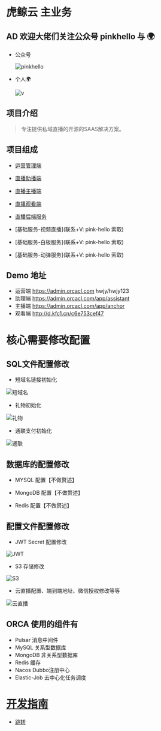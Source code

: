 # 虎鲸云 主业务

## AD 欢迎大佬们关注公众号 pinkhello 与 🌍

- 公众号

  ![pinkhello](./qrcode.jpg)

- 个人🌍

  ![v](./qrcodegr.jpg)

## 项目介绍

> 专注提供私域直播的开源的SAAS解决方案。

## 项目组成

- [运营管理端](https://github.com/orca-yun/orca-admin)

- [直播助播端](https://github.com/orca-yun/assis-client)

- [直播主播端](https://github.com/orca-yun/anchor-client)

- [直播观看端](https://github.com/orca-yun/audience-client)

- [直播后端服务](https://github.com/orca-yun/living)

- [基础服务-视频直播](联系+V: pink-hello 索取)

- [基础服务-白板服务](联系+V: pink-hello 索取)

- [基础服务-动弹服务](联系+V: pink-hello 索取)


## Demo 地址
- 运营端 https://admin.orcacl.com  hwjy/hwjy123
- 助理端 https://admin.orcacl.com/app/assistant
- 主播端 https://admin.orcacl.com/app/anchor
- 观看端 http://d.kfc1.cn/c6e753cef47

# 核心需要修改配置

## SQL文件配置修改

- 短域名链接初始化

![短域名](./demo/短域名链接初始化.png)

- 礼物初始化

![礼物](./demo/礼物初始化.png)

- 通联支付初始化

![通联](./demo/通联支付初始化.png)

## 数据库的配置修改

- MYSQL 配置【不做赘述】

- MongoDB 配置【不做赘述】

- Redis 配置【不做赘述】

## 配置文件配置修改

- JWT Secret 配置修改

![JWT](./demo/jwt初始化.png)

- S3 存储修改
  
![S3](./demo/s3存储初始化.png)

- 云直播配置、端到端地址、微信授权修改等等

![云直播](./demo/provider配置修改.png)


## ORCA 使用的组件有

- Pulsar 消息中间件
- MySQL 关系型数据库
- MongoDB 非关系型数据库
- Redis 缓存
- Nacos Dubbo注册中心
- Elastic-Job 去中心化任务调度

# [开发指南](./README.DEV.md)

-  [跳转](./README.DEV.md)



